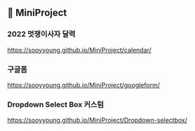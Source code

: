 ## 📌 MiniProject

### 2022 멋쟁이사자 달력
https://sooyyoung.github.io/MiniProject/calendar/

### 구글폼 
https://sooyyoung.github.io/MiniProject/googleform/

### Dropdown Select Box 커스텀
https://sooyyoung.github.io/MiniProject/Dropdown-selectbox/
